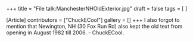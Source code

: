 +++
title = "File talk:ManchesterNHOldExterior.jpg"
draft = false
tags = [ ]

[Article]
contributors = ["ChuckECool"]
gallery = []
+++
I also forgot to mention that Newington, NH (30 Fox Run Rd) also kept the old text from opening in August 1982 till 2006. - ChuckECool.